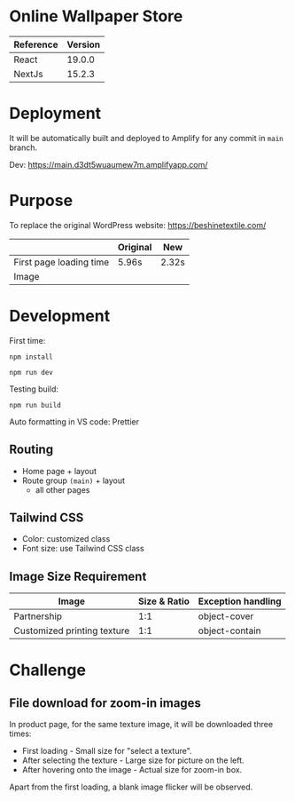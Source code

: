 # Online Wallpaper Store

| Reference | Version |
|-----------|---------|
| React     | 19.0.0  |
| NextJs    | 15.2.3  |

# Deployment

It will be automatically built and deployed to Amplify for any commit in `main` branch.

Dev: https://main.d3dt5wuaumew7m.amplifyapp.com/

# Purpose

To replace the original WordPress website: https://beshinetextile.com/

|                         | Original | New   |
|-------------------------|----------|-------|
| First page loading time | 5.96s    | 2.32s |
| Image                   |

# Development

First time:

```
npm install
```

```
npm run dev
```

Testing build:

```
npm run build
```

Auto formatting in VS code: Prettier

## Routing

- Home page + layout
- Route group `(main)` + layout
  - all other pages

## Tailwind CSS

- Color: customized class
- Font size: use Tailwind CSS class

## Image Size Requirement

| Image                       | Size & Ratio | Exception handling |
|-----------------------------|--------------|--------------------|
| Partnership                 | 1:1          | object-cover       |
| Customized printing texture | 1:1          | object-contain     |

# Challenge

## File download for zoom-in images

In product page, for the same texture image, it will be downloaded three times:

- First loading - Small size for "select a texture".
- After selecting the texture - Large size for picture on the left.
- After hovering onto the image - Actual size for zoom-in box.

Apart from the first loading, a blank image flicker will be observed.